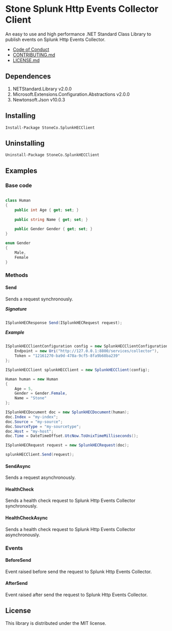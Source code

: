 # Stone Splunk Http Events Collector Client

An easy to use and high performance .NET Standard Class Library to publish events on Splunk Http Events Collector.

* [Code of Conduct](codeOfConduct/README.md)
* [CONTRIBUTING.md](contributing/README.md)
* [LICENSE.md](license/README.md)

## Dependences
1. NETStandard.Library v2.0.0
2. Microsoft.Extensions.Configuration.Abstractions v2.0.0
3. Newtonsoft.Json v10.0.3

## Installing

```
Install-Package StoneCo.SplunkHECClient
```

## Uninstalling

```
Uninstall-Package StoneCo.SplunkHECClient
```

## Examples

### Base code

```C#

class Human
{
	public int Age { get; set; }
	
	public string Name { get; set; }
	
	public Gender Gender { get; set; }
}

enum Gender
{
	Male,
	Female
}

```

### Methods


#### Send
Sends a request synchronously.

***Signature***

```C#

ISplunkHECResponse Send(ISplunkHECRequest request);

```

***Example***

```C#

ISplunkHECClientConfiguration config = new SplunkHECClientConfiguration {
    Endpoint = new Uri("http://127.0.0.1:8800/services/collector"),
    Token = "12161270-ba9d-478a-9cf5-8fa9b68ba239"                
};

ISplunkHECClient splunkHECClient = new SplunkHECClient(config);

Human human = new Human
{
    Age = 5,
    Gender = Gender.Female,
    Name = "Stone"
};

ISplunkHECDocument doc = new SplunkHECDocument(human);
doc.Index = "my-index";
doc.Source = "my-source";
doc.SourceType = "my-sourcetype";
doc.Host = "my-host";
doc.Time = DateTimeOffset.UtcNow.ToUnixTimeMilliseconds();

ISplunkHECRequest request = new SplunkHECRequest(doc);

splunkHECClient.Send(request);

```


#### SendAsync
Sends a request asynchronously.


#### HealthCheck
Sends a health check request to Splunk Http Events Collector synchronously.

#### HealthCheckAsync
Sends a health check request to Splunk Http Events Collector asynchronously.


### Events

#### BeforeSend
Event raised before send the request to Splunk Http Events Collector.

#### AfterSend
Event raised after send the request to Splunk Http Events Collector.


## License
This library is distributed under the MIT license.